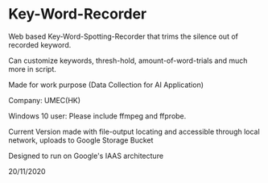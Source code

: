 # Key-Word-Recorder

Web based Key-Word-Spotting-Recorder that trims the silence out of recorded keyword. 

Can customize keywords, thresh-hold, amount-of-word-trials and much more in script.

Made for work purpose (Data Collection for AI Application)

Company: UMEC(HK)

Windows 10 user: Please include ffmpeg and ffprobe.

Current Version made with file-output locating and accessible through local network, uploads to Google Storage Bucket

Designed to run on Google's IAAS architecture

20/11/2020
